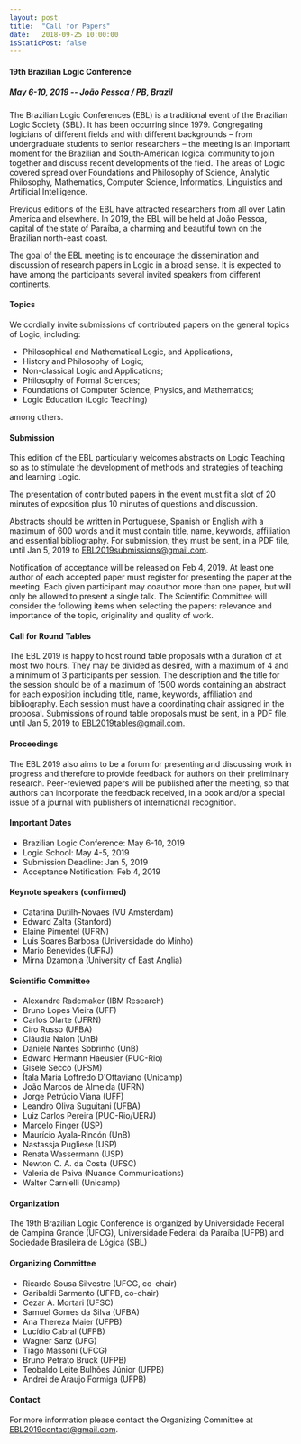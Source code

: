 ```yaml
---
layout: post
title:  "Call for Papers"
date:   2018-09-25 10:00:00
isStaticPost: false
---
```

#### __19th Brazilian Logic Conference__
##### May 6-10, 2019 -- João Pessoa / PB, Brazil

The Brazilian Logic Conferences (EBL) is a traditional event of the Brazilian Logic Society (SBL). It has been occurring since 1979. Congregating logicians of different fields and with different backgrounds – from undergraduate students to senior researchers – the meeting is an important moment for the Brazilian and South-American logical community to join together and discuss recent developments of the field. The areas of Logic covered spread over Foundations and Philosophy of Science, Analytic Philosophy, Mathematics, Computer Science, Informatics, Linguistics and Artificial Intelligence.

Previous editions of the EBL have attracted researchers from all over Latin America and elsewhere. In 2019, the EBL will be held at João Pessoa, capital of the state of Paraíba, a charming and beautiful town on the Brazilian north-east coast.

The goal of the EBL meeting is to encourage the dissemination and discussion of research papers in Logic in a broad sense. It is expected to have among the participants several invited speakers from different continents.

#### Topics

We cordially invite submissions of contributed papers on the general topics of Logic, including:

- Philosophical and Mathematical Logic, and Applications,
- History and Philosophy of Logic;
- Non-classical Logic and Applications;
- Philosophy of Formal Sciences;
- Foundations of Computer Science, Physics, and Mathematics;
- Logic Education (Logic Teaching)

among others.

#### Submission

This edition of the EBL particularly welcomes abstracts on Logic Teaching so as to stimulate the development of methods and strategies of teaching and learning Logic.

The presentation of contributed papers in the event must fit a slot of 20 minutes of exposition plus 10 minutes of questions and discussion. 

Abstracts should be written in Portuguese, Spanish or English with a maximum of 600 words and it must contain title, name, keywords, affiliation and essential bibliography. For submission, they must be sent, in a PDF file, until Jan 5, 2019 to <a href="mailto:EBL2019submissions@gmail.com">EBL2019submissions@gmail.com</a>.

Notification of acceptance will be released on Feb 4, 2019. At least one author of each accepted paper must register for presenting the paper at the meeting. Each given participant may coauthor more than one paper, but will only be allowed to present a single talk. The Scientific Committee will consider the following items when selecting the papers: relevance and importance of the topic, originality and quality of work. 

#### Call for Round Tables

The EBL 2019 is happy to host round table proposals with a duration of at most two hours. They may be divided as desired, with a maximum of 4 and a minimum of 3 participants per session. The description and the title for the session should be of a maximum of 1500 words containing an abstract for each exposition including title, name, keywords, affiliation and bibliography. Each session must have a coordinating chair assigned in the proposal. Submissions of round table proposals must be sent, in a PDF file, until Jan 5, 2019 to <a href="mailto:EBL2019tables@gmail.com">EBL2019tables@gmail.com</a>.


#### Proceedings 

The EBL 2019 also aims to be a forum for presenting and discussing work in progress and therefore to provide feedback for authors on their preliminary research. Peer-reviewed papers will be published after the meeting, so that authors can incorporate the feedback received, in a book and/or a special issue of a journal with publishers of international recognition.

#### Important Dates

- Brazilian Logic Conference: May 6-10, 2019
- Logic School: May 4-5, 2019
- Submission Deadline: Jan 5, 2019
- Acceptance Notification: Feb 4, 2019

#### Keynote speakers (confirmed)

- Catarina Dutilh-Novaes (VU Amsterdam)
- Edward Zalta (Stanford)
- Elaine Pimentel (UFRN)
- Luis Soares Barbosa (Universidade do Minho)
- Mario Benevides (UFRJ)
- Mirna Dzamonja (University of East Anglia)


#### Scientific Committee

- Alexandre Rademaker (IBM Research) 
- Bruno Lopes Vieira (UFF)
- Carlos Olarte (UFRN) 
- Ciro Russo (UFBA)
- Cláudia Nalon (UnB)
- Daniele Nantes Sobrinho (UnB)
- Edward Hermann Haeusler (PUC-Rio)
- Gisele Secco (UFSM)
- Ítala Maria Loffredo D'Ottaviano (Unicamp)
- João Marcos de Almeida (UFRN)
- Jorge Petrúcio Viana (UFF)
- Leandro Oliva Suguitani (UFBA)
- Luiz Carlos Pereira (PUC-Rio/UERJ)
- Marcelo Finger (USP)
- Maurício Ayala-Rincón (UnB)
- Nastassja Pugliese (USP)
- Renata Wassermann (USP) 
- Newton C. A. da Costa (UFSC)
- Valeria de Paiva (Nuance Communications) 
- Walter Carnielli (Unicamp)


#### Organization

The 19th Brazilian Logic Conference is organized by Universidade Federal de Campina Grande (UFCG), Universidade Federal da Paraíba (UFPB) and Sociedade Brasileira de Lógica (SBL)
    

#### Organizing Committee

- Ricardo Sousa Silvestre (UFCG, co-chair)
- Garibaldi Sarmento (UFPB, co-chair)
- Cezar A. Mortari (UFSC)
- Samuel Gomes da Silva (UFBA)
- Ana Thereza Maier (UFPB)
- Lucídio Cabral (UFPB)
- Wagner Sanz (UFG)
- Tiago Massoni (UFCG)
- Bruno Petrato Bruck (UFPB)
- Teobaldo Leite Bulhões Júnior (UFPB)
- Andrei de Araujo Formiga (UFPB)

#### Contact

For more information please contact the Organizing Committee at <a href="mailto:EBL2019contact@gmail.com">EBL2019contact@gmail.com</a>.
